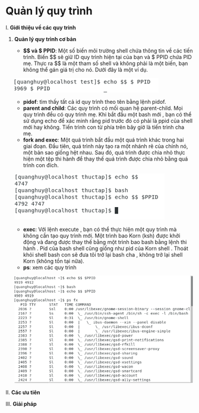 # Quản lý quy trình 
  
  I. **Giới thiệu về các quy trinh**
  
   1. **Quản lý quy trình cơ bản**
    
        - **$$ và $ PPID**: Một số biến môi trường shell chứa thông tin về các tiến trình. Biến $$ sẽ giữ ID quy trình hiện tại của bạn và $ 
PPID chứa PID mẹ. Thực ra $$ là một tham số shell và không phải là một biến, bạn không thể gán giá trị cho nó. Dưới đây là một ví dụ.
       
        ![](./image/1.png)
       
        - **pidof**: tìm thấy tất cả id quy trình theo tên bằng lệnh pidof.
        - **parent and child**: Các quy trình có mối quan hệ parent-child. Mọi quy trình đều có quy trình mẹ.
Khi bắt đầu một bash mới , bạn có thể sử dụng echo để xác minh rằng pid trước đó có phải là ppid của shell mới 
hay không. Tiến trình con từ phía trên bây giờ là tiến trình cha mẹ.
        - **fork and exec**: Một quá trình bắt đầu một quá trình khác trong hai giai đoạn. Đầu tiên, quá trình này tạo ra một nhánh rẽ của chính nó, một bản sao giống hệt nhau. Sau đó, quá trình được chia nhỏ thực hiện một tệp thi hành để thay thế quá trình được chia nhỏ bằng quá trình con đích.
        
        ![](./image/2.png)
         
        - **exec**: Với lệnh execute , bạn có thể thực hiện một quy trình mà không cần tạo quy trình mới. Một trình bao Korn (ksh) được khởi động và đang được thay thế bằng một trình bao bash bằng lệnh thi hành . Pid của bash shell cũng giống như pid của Korn shell . Thoát khỏi shell bash con sẽ đưa tôi trở lại bash cha , không trở lại shell Korn (không tồn tại nữa).
        - **ps**: xem các quy trình 
        
         ![](./image/3.png)

  
  II. **Các ưu tiên**
  
  III. **Giải pháp**
